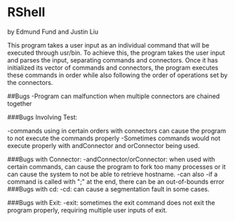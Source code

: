 # RShell


 by Edmund Fund and Justin Liu

This program takes a user input as an individual command that will be executed through usr/bin.
To achieve this, the program takes the user input and parses the input, separating commands and connectors. Once it has initialized its
vector of commands and connectors, the program executes these commands in order while also following the order of operations
set by the connectors. 


##Bugs
-Program can malfunction when multiple connectors are chained together

###Bugs Involving Test:

-commands using in certain orders with connectors can cause the program to not execute the commands properly
-Sometimes commands would not execute properly with andConnector and orConnector being used.

###Bugs with Connector:
-andConnector/orConnector: when used with certain commands, can cause the program to fork too many processes or 
    it can cause the system to not be able to retrieve hostname. 
    -can also 
-if a command is called with ";" at the end, there can be an out-of-bounds error
###Bugs with cd:
-cd: can cause a segmentation fault in some cases.

###Bugs with Exit: 
-exit: sometimes the exit command does not exit the program properly, requiring multiple user inputs of exit.